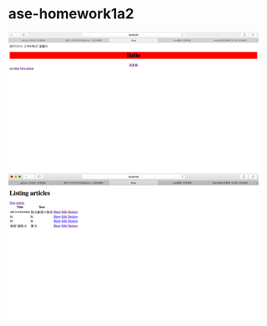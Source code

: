 # ase-homework1a2
![image text](https://github.com/Jiawenma/ase-homework1a2/blob/master/images/homework1.png)
![image text](https://github.com/Jiawenma/ase-homework1a2/blob/master/images/homework2.png)

